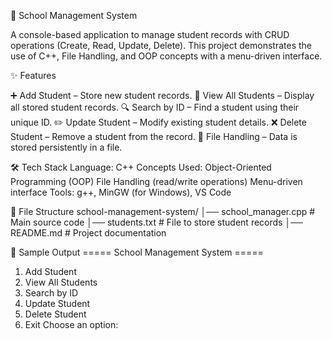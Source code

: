 📘 School Management System

A console-based application to manage student records with CRUD operations (Create, Read, Update, Delete).
This project demonstrates the use of C++, File Handling, and OOP concepts with a menu-driven interface.

✨ Features

➕ Add Student – Store new student records.
📄 View All Students – Display all stored student records.
🔍 Search by ID – Find a student using their unique ID.
✏️ Update Student – Modify existing student details.
❌ Delete Student – Remove a student from the record.
💾 File Handling – Data is stored persistently in a file.

🛠️ Tech Stack
Language: C++
Concepts Used:
Object-Oriented Programming (OOP)
File Handling (read/write operations)
Menu-driven interface
Tools: g++, MinGW (for Windows), VS Code

📂 File Structure
school-management-system/
│── school_manager.cpp   # Main source code
│── students.txt         # File to store student records
│── README.md            # Project documentation

📸 Sample Output
===== School Management System =====
1) Add Student
2) View All Students
3) Search by ID
4) Update Student
5) Delete Student
0) Exit
Choose an option:
